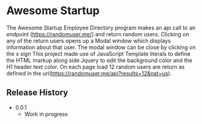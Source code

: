 # Awesome Startup

The Awesome Startup Employee Directory program makes an api call to an endpoint (https://randomuser.me/) and return random users. Clicking on any of the return users opens up a Modal window which displays information about that user. The modal window can be close by clicking on the x sign
This project made use of JavaScript Template literals to define the HTML markup along side Jquery to edit the background color and the H1 header text color.
On each page load 12 random users are return as defined in the url(https://randomuser.me/api?results=12&nat=us).

## Release History

- 0.0.1
  - Work in progress

